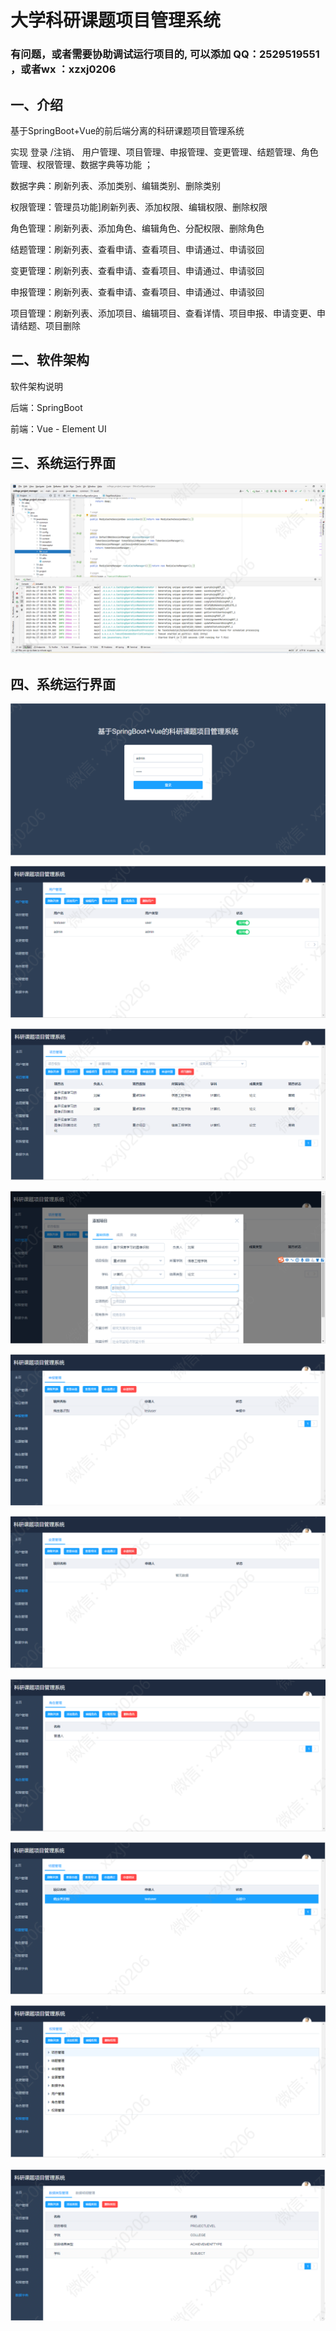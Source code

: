 # 大学科研课题项目管理系统

### 有问题，或者需要协助调试运行项目的, 可以添加 QQ：2529519551 ，或者wx ：xzxj0206


## 一、介绍

基于SpringBoot+Vue的前后端分离的科研课题项目管理系统

实现 登录 /注销、 用户管理、项目管理、申报管理、变更管理、结题管理、角色管理、权限管理、数据字典等功能 ；

数据字典：刷新列表、添加类别、编辑类别、删除类别

权限管理：管理员功能]刷新列表、添加权限、编辑权限、删除权限

角色管理：刷新列表、添加角色、编辑角色、分配权限、删除角色

结题管理：刷新列表、查看申请、查看项目、申请通过、申请驳回

变更管理：刷新列表、查看申请、查看项目、申请通过、申请驳回

申报管理：刷新列表、查看申请、查看项目、申请通过、申请驳回

项目管理：刷新列表、添加项目、编辑项目、查看详情、项目申报、申请变更、申请结题、项目删除

## 二、软件架构

软件架构说明

后端：SpringBoot

前端：Vue - Element UI

## 三、系统运行界面

![img_1.png](imgs/img_1.png)

## 四、系统运行界面

![img_2.png](imgs/img_2.png)

![img_3.png](imgs/img_3.png)

![img_4.png](imgs/img_4.png)

![img_5.png](imgs/img_5.png)

![img_6.png](imgs/img_6.png)

![img_7.png](imgs/img_7.png)

![img_8.png](imgs/img_8.png)

![img_9.png](imgs/img_9.png)

![img_10.png](imgs/img_10.png)

![img_11.png](imgs/img_11.png)








